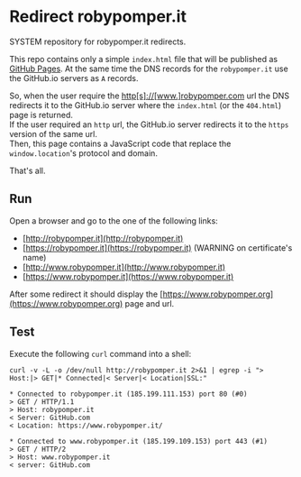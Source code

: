 # Redirect robypomper.it

SYSTEM repository for robypomper.it redirects.

This repo contains only a simple `index.html` file that will be published as
[GitHub Pages](https://pages.github.com/). At the same time the DNS records for
the `robypomper.it` use the GitHub.io servers as `A` records.

So, when the user require the [http[s]://[www.]robypomper.com](https://www.robypomper.it)
url the DNS redirects it to the GitHub.io server where the `index.html` (or the
`404.html`) page is returned.<br/>
If the user required an `http` url, the GitHub.io server redirects it to the
`https` version of the same url.<br/>
Then, this page contains a JavaScript code that replace the `window.location`'s
protocol and domain.

That's all.


## Run

Open a browser and go to the one of the following links:
* [http://robypomper.it](http://robypomper.it)
* [https://robypomper.it](https://robypomper.it) (WARNING on certificate's name)
* [http://www.robypomper.it](http://www.robypomper.it)
* [https://www.robypomper.it](https://www.robypomper.it)

After some redirect it should display the [https://www.robypomper.org](https://www.robypomper.org)
page and url.


## Test

Execute the following `curl` command into a shell:

```shell
curl -v -L -o /dev/null http://robypomper.it 2>&1 | egrep -i "> Host:|> GET|* Connected|< Server|< Location|SSL:"

* Connected to robypomper.it (185.199.111.153) port 80 (#0)
> GET / HTTP/1.1
> Host: robypomper.it
< Server: GitHub.com
< Location: https://www.robypomper.it/

* Connected to www.robypomper.it (185.199.109.153) port 443 (#1)
> GET / HTTP/2
> Host: www.robypomper.it
< server: GitHub.com
```

